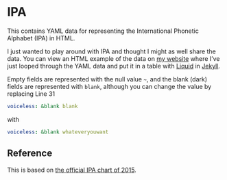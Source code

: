 IPA
===
This contains YAML data for representing the International Phonetic Alphabet (IPA) in HTML.

I just wanted to play around with IPA and thought I might as well share the data. You can view an HTML example of the data on [my website][] where I’ve just looped through the YAML data and put it in a table with [Liquid][] in [Jekyll][].

Empty fields are represented with the null value `~`, and the blank (dark) fields are represented with `blank`, although you can change the value by replacing Line 31

```yaml
voiceless: &blank blank
```

with

```yaml
voiceless: &blank whateveryouwant
```

Reference
---------
This is based on [the official IPA chart of 2015][reference].


[my website]: http://ndarville.com/asides/ipa
[liquid]: http://shopify.github.io/liquid/
[jekyll]: https://jekyllrb.com
[reference]: https://en.wikipedia.org/wiki/File:The_International_Phonetic_Alphabet_(revised_to_2015).pdf
